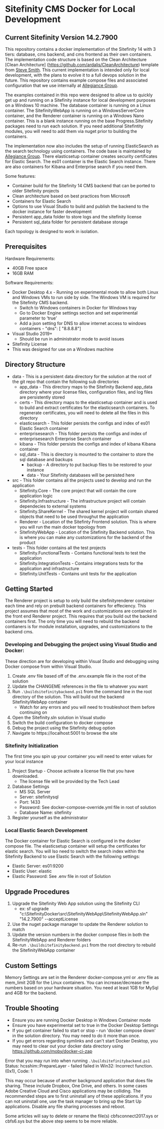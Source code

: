 # Sitefinity CMS Docker for Local Development
## Current Sitefinity Version 14.2.7900 
This repository contains a docker implementation of the Sitefinity 14 with 3 tiers: database, cms backend, and cms frontend as their own containers. The implementation code structure is based on the Clean Architecture [Clean Architecture] (https://github.com/ardalis/CleanArchitecture) template from [Steve Smith](https://ardalis.com/).  This current implementation is intended only for local development, with the plans to evolve it to a full devops solution in the future.   This repository contains example compose files and associated configuration that we use internally at [Allegiance Group](https://www.teamallegiance.com).

The examples contained in this repo were designed to allow us to quickly get up and running on a Sitefinity instance for local development purposes on a Windows 10 machine.  The database container is running on a Linux container.  The SitefinityWebApp is running on a WindowsServerCore container, and the Renderer container is running on a Windows Nano container.  This is a blank instance running on the base Progress.Sitefinity packages need to run each solution.  If you need additional Sitefintity modules, you will need to add them via nuget prior to building the containers.

The implementation now also includes the setup of running ElasticSearch as the search technology using containers.  The code base is maintained by [Allegiance Group](https://www.teamallegiance.com).  There elasticsetup container creates security certificates for Elastic Search.  The es01 container is the Elastic Search instance.  There are also containers for Kibana and Enterprise search if you need them.

Some features:
- Container build for the Sitefinity 14 CMS backend that can be ported to older Sitefinity projects
- Clean architecture based on best practices from Microsoft
- Containers for Elastic Search
- Options to use Visual Studio to build and publish the backend to the docker instance for faster development
- Persistent app_data folder to store logs and the sitefinity license
- Persistent sql_data folder for persistent database storage

Each topology is designed to work in isolation.

## Prerequisites

Hardware Requirements:
* 40GB Free space
* 16GB RAM

Software Requirements:
* Docker Desktop 4.x - Running on experimental mode to allow both Linux and Windows VMs to run side by side.  The Windows VM is required for the Sitefinity CMS backend.  
  * Switch to Windows containers in Docker for Windows tray
  * Go to Docker Engine settings section and set experimental parameter to ‘true’
  * Add a json setting for DNS to allow internet access to windows containers - "dns": [ "8.8.8.8"]
* Visual Studio 2019+
  * Should be run in administrator mode to avoid issues
* Sitefinity License
* This was designed for use on a Windows machine 

## Directory Structure

* data - This is a persistent data directory for the solution at the root of the git repo that contain the following sub directories
  * app_data - This directory maps to the Sitefinity Backend app_data directory where your license files,  configuration files, and log files are persistently stored
  * certs - This directory maps to the elasticsetup container and is used to build and extract certificates for the elasticsearch containers.  To regenerate certificates, you will need to delete all the files in this directory
  * elasticsearch - This folder persists the configs and index of es01 Elastic Search container
  * enterprisesearch - This folder persists the configs and index of enterprisesearch Enterprise Search container
  * kibana - This folder persists the configs and index of kibana Kibana container
  * sql_data - This is directory is mounted to the container to store the sql database and backups
    * backup - A directory to put backup files to be restored to your instance
    * data - Your Sitefinity databases will be persisted here
* src - This folder contains all the projects used to develop and run the application
  * Sitefinity.Core - The core project that will contain the core application logic
  * Sitefinity.Infrastructure - The infrastructure project will contain dependecies to external systems
  * Sitefinity.ShareKernel - The shared kernel project will contain shared objects that need to be used throughut the application
  * Renderer - Location of the Sitefinty Frontend solution.  This is where you will run the main docker topology from
  * SitefinityWebApp - Location of the Sitefinity Backend solution.  This is where you can make any customizations for the backend of the product
* tests - This folder contains all the test projects
  * Sitefinity.FunctionalTests - Contains functional tests to test the application
  * Sitefinity.IntegrationTests - Contains integrations tests for the application and infrastructure
  * Sitefinity.UnitTests - Contains unit tests for the application

## Getting Started

The Renderer project is setup to only build the sitefinityrenderer container each time and rely on prebuilt backend containers for effeciency.  This project assumes that most of the work and customizations are contained in the front end Renderer project.  This requires that you build out the backend containers first.  The only time you will need to rebuild the backend contianers is for module installation, upgrades, and customizations to the backend cms.  

### Developing and Debugging the project using Visual Studio and Docker:

These direction are for developing within Visual Studio and debugging using Docker compose from within Visual Studio.  
1. Create .env file based off of the .env.example file in the root of the solution
2. Update the CHANGEME references in the file to whatever you want
3. Run `.\buildsitefinitybackend.ps1` from the command line in the root directory of the solution.  This will build out the backend SitefinityWebApp container
    * Watch for any errors and you will need to troubleshoot them before continuing on
4. Open the Sitefinity.sln solution in Visual studio 
5. Switch the build configuration to docker compose
6. Debug the project using the Sitefinity debug option    
7. Navigate to https://localhost:5001 to browse the site

### Sitefinity Initialization

The first time you spin up your container you will need to enter values for your local instance
1. Project Startup - Choose activate a license file that you have downloaded.
    * The license file will be provided by the Tech Lead
2. Database Settings
    * MS SQL Server
    * Server:  sitefinitysql
    * Port: 1433
    * Password:  See docker-compose-override.yml file in root of solution
    * Database Name: sitefinity
3. Register yourself as the administrator

### Local Elastic Search Development

The Docker container for Elastic Search is configured in the docker compose file.  The elasticsetup container will setup the certificates for elastic search.  You will lso need to switch the search index within the Sitefinity Backend to use Elastic Search with the following settings:
  * Elastic Server: es01:9200
  * Elastic User: elastic
  * Elastic Password: See .env file in root of Solution

## Upgrade Procedures

1. Upgrade the Sitefinity Web App solution using the Sitefinity CLI
    * ex:   sf upgrade "c:\SitefinityDocker\src\SitefinityWebApp\SitefinityWebApp.sln" "14.2.7900" --acceptLicense
2. Use the nuget package manager to update the Renderer solution to match
3. Update the version numbers in the docker compose files in both the SitefinityWebApp and Renderer folders
4. Re-run `.\buildsitefinitybackend.ps1` from the root directory to rebuild the SitefinityWebApp container

## Custom Settings

Memory Settings are set in the Renderer docker-compose.yml or .env file as mem_limit 2GB for the Linux containers.  You can increase/decrease the numbers based on your hardware situation.  You need at least 1GB for MySql and 4GB for the backend.  

## Trouble Shooting

- Ensure you are running Docker Desktop in Windows Container mode
- Ensure you have experimental set to true in the Docker Desktop Settings
- If you get container failed to start or stop - run 'docker compose down' in the solution directory.  You may need to do it more than once.
- If you get errors regarding symlinks and can't start Docker Desktop, you may need to clear out your docker data directory using https://github.com/moby/docker-ci-zap

Error that you may run into when running `.\buildsitefinitybackend.ps1`
Status: hcsshim::PrepareLayer - failed failed in Win32: Incorrect function. (0x1), Code: 1

This may occur because of another background application that does file sharing. These include Dropbox, One Drive, and others. In some cases Adobe Creative Cloud and Cisco applications may be colliding.
The recommended steps are to first uninstall any of these applications. If you can not uninstall one, use the task manager to bring up the Start Up applications. Disable any file sharing processes and reboot.

Some articles will say to delete or rename the file(s) cbfsconnect2017.sys or cbfs6.sys but the above step seems to be more reliable.
 
